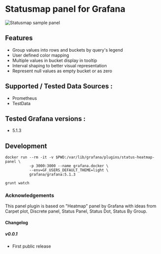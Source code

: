 # Statusmap panel for Grafana



![Statusmap sample panel](https://raw.githubusercontent.com/flant/grafana-statusmap/master/src/img/flant-statusmap-panel.png)


## Features

* Group values into rows and buckets by query's legend
* User defined color mapping
* Multiple values in bucket display in tooltip
* Interval shaping to better visual representation
* Represent null values as empty bucket or as zero

Supported / Tested Data Sources :
--------------------------------

* Prometheus
* TestData

Tested Grafana versions :
-------------------------

* 5.1.3

## Development

```
docker run --rm -it -v $PWD:/var/lib/grafana/plugins/status-heatmap-panel \
           -p 3000:3000 --name grafana.docker \
           --env=GF_USERS_DEFAULT_THEME=light \
           grafana/grafana:5.1.3
```

```
grunt watch
```

### Acknowledgements

This panel plugin is based on "Heatmap" panel by Grafana with ideas from Carpet plot, Discrete panel, Status Panel, Status Dot, Status By Group.

#### Changelog

##### v0.0.1

- First public release

